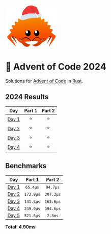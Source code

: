<img src="./.assets/christmas_ferris.png" width="164">

# 🎄 Advent of Code 2024

Solutions for [Advent of Code](https://adventofcode.com/) in [Rust](https://www.rust-lang.org/).

<!--- advent_readme_stars table --->
## 2024 Results

| Day | Part 1 | Part 2 |
| :---: | :---: | :---: |
| [Day 1](https://adventofcode.com/2024/day/1) | ⭐ | ⭐ |
| [Day 2](https://adventofcode.com/2024/day/2) | ⭐ | ⭐ |
| [Day 3](https://adventofcode.com/2024/day/3) | ⭐ | ⭐ |
| [Day 4](https://adventofcode.com/2024/day/4) | ⭐ | ⭐ |
<!--- advent_readme_stars table --->

<!--- benchmarking table --->
## Benchmarks

| Day | Part 1 | Part 2 |
| :---: | :---: | :---:  |
| [Day 1](./src/bin/01.rs) | `65.4µs` | `94.7µs` |
| [Day 2](./src/bin/02.rs) | `173.9µs` | `307.3µs` |
| [Day 3](./src/bin/03.rs) | `141.3µs` | `163.6µs` |
| [Day 4](./src/bin/04.rs) | `239.9µs` | `394.6µs` |
| [Day 5](./src/bin/05.rs) | `521.6µs` | `2.8ms` |

**Total: 4.90ms**
<!--- benchmarking table --->
